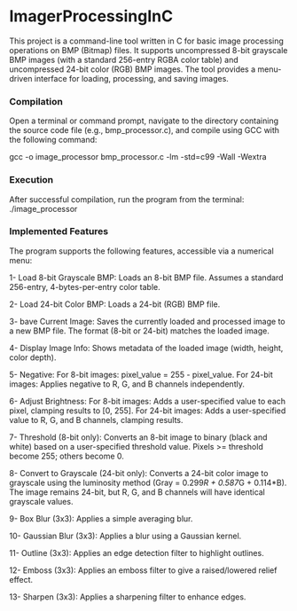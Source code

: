 # ImagerProcessingInC

This project is a command-line tool written in C for basic image processing operations on BMP (Bitmap) files. It supports uncompressed 8-bit grayscale BMP images (with a standard 256-entry RGBA color table) and uncompressed 24-bit color (RGB) BMP images. The tool provides a menu-driven interface for loading, processing, and saving images.

### Compilation

Open a terminal or command prompt, navigate to the directory containing the source code file (e.g., bmp_processor.c), and compile using GCC with the following command:

gcc -o image_processor bmp_processor.c -lm -std=c99 -Wall -Wextra


### Execution

After successful compilation, run the program from the terminal:
./image_processor

### Implemented Features

The program supports the following features, accessible via a numerical menu:

1- Load 8-bit Grayscale BMP: Loads an 8-bit BMP file. Assumes a standard 256-entry, 4-bytes-per-entry color table.

2- Load 24-bit Color BMP: Loads a 24-bit (RGB) BMP file.

3- bave Current Image: Saves the currently loaded and processed image to a new BMP file. The format (8-bit or 24-bit) matches the loaded image.

4- Display Image Info: Shows metadata of the loaded image (width, height, color depth).

5- Negative:
  For 8-bit images: pixel_value = 255 - pixel_value.
  For 24-bit images: Applies negative to R, G, and B channels independently.
  
6- Adjust Brightness:
  For 8-bit images: Adds a user-specified value to each pixel, clamping results to [0, 255].
  For 24-bit images: Adds a user-specified value to R, G, and B channels, clamping results.
  
7- Threshold (8-bit only): Converts an 8-bit image to binary (black and white) based on a user-specified threshold value. Pixels >= threshold become 255; others become 0.

8- Convert to Grayscale (24-bit only): Converts a 24-bit color image to grayscale using the luminosity method (Gray = 0.299*R + 0.587*G + 0.114*B). The image remains 24-bit, but R, G, and B channels will have identical grayscale values.

9- Box Blur (3x3): Applies a simple averaging blur.

10- Gaussian Blur (3x3): Applies a blur using a Gaussian kernel.

11- Outline (3x3): Applies an edge detection filter to highlight outlines.

12- Emboss (3x3): Applies an emboss filter to give a raised/lowered relief effect.

13- Sharpen (3x3): Applies a sharpening filter to enhance edges.



